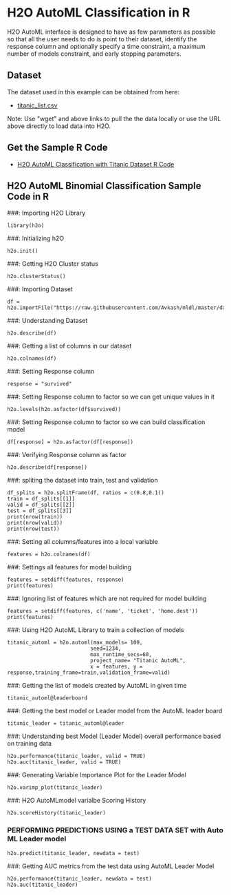 # H2O AutoML Classification in R #

H2O AutoML interface is designed to have as few parameters as possible so that all the user needs to do is point to their dataset, identify the response column and optionally specify a time constraint, a maximum number of models constraint, and early stopping parameters.

## Dataset ##
The dataset used in this example can be obtained from here:
 - [titanic_list.csv](https://raw.githubusercontent.com/Avkash/mldl/master/data/titanic_list.csv)

Note: Use "wget" and above links to pull the the data locally or use the URL above directly to load data into H2O.
  
## Get the Sample R Code ##
  - [H2O AutoML Classification with Titanic Dataset R Code](https://github.com/Avkash/mldl/blob/master/code/R/H2O_AutoML_Classification_titanic.R)
  
## H2O AutoML Binomial Classification Sample Code in R ##


###: Importing H2O Library
```
library(h2o)
```


###: Initializing h2O
```
h2o.init()
```


###: Getting H2O Cluster status
```
h2o.clusterStatus()
```


###: Importing Dataset
```
df = h2o.importFile("https://raw.githubusercontent.com/Avkash/mldl/master/data/titanic_list.csv")
```


###: Understanding Dataset
```
h2o.describe(df)
```


###: Getting a list of columns in our dataset
```
h2o.colnames(df)
```


###: Setting Response column
```
response = "survived"
```


###: Setting Response column to factor so we can get unique values in it
```
h2o.levels(h2o.asfactor(df$survived))
```


###: Setting Response column to factor so we can build classification model
```
df[response] = h2o.asfactor(df[response])
```


###: Verifying Response column as factor 
```
h2o.describe(df[response])
```

###: spliting the dataset into train, test and validation  
```
df_splits = h2o.splitFrame(df, ratios = c(0.8,0.1))
train = df_splits[[1]]
valid = df_splits[[2]]
test = df_splits[[3]]
print(nrow(train))
print(nrow(valid))
print(nrow(test))
```


###: Setting all columns/features into a local variable
```
features = h2o.colnames(df)
```


###: Settings all features for model building
```
features = setdiff(features, response)
print(features)
```


###: Ignoring list of features which are not required for model building
```
features = setdiff(features, c('name', 'ticket', 'home.dest'))
print(features)
```


###: Using H2O AutoML Library to train a collection of models
```
titanic_automl = h2o.automl(max_models= 100,
                           seed=1234,
                           max_runtime_secs=60, 
                           project_name= "Titanic AutoML",
                           x = features, y = response,training_frame=train,validation_frame=valid)
```


###: Getting the list of models created by AutoML in given time
```
titanic_automl@leaderboard
```


###: Getting the best model or Leader model from the AutoML leader board
```
titanic_leader = titanic_automl@leader
```


###: Understanding best Model (Leader Model) overall performance based on training data
```
h2o.performance(titanic_leader, valid = TRUE)
h2o.auc(titanic_leader, valid = TRUE)
```

###: Generating Variable Importance Plot for the Leader Model
```
h2o.varimp_plot(titanic_leader)
```


###:  H2O AutoMLmodel varialbe Scoring History
```
h2o.scoreHistory(titanic_leader)
```

### PERFORMING PREDICTIONS USING a TEST DATA SET with Auto ML Leader model
```
h2o.predict(titanic_leader, newdata = test)
```


###: Getting AUC metrics from the test data using AutoML Leader Model
```
h2o.performance(titanic_leader, newdata = test)
h2o.auc(titanic_leader)
```
